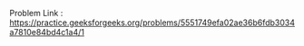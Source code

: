 Problem Link : https://practice.geeksforgeeks.org/problems/5551749efa02ae36b6fdb3034a7810e84bd4c1a4/1
